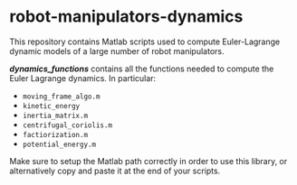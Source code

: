 # robot-manipulators-dynamics
This repository contains Matlab scripts used to compute Euler-Lagrange dynamic models of a large number of robot manipulators.

**_dynamics_functions_** contains all the functions needed to compute the Euler Lagrange dynamics. In particular:
- `moving_frame_algo.m` 
- `kinetic_energy`
- `inertia_matrix.m`
- `centrifugal_coriolis.m`
- `factiorization.m`
- `potential_energy.m`

Make sure to setup the Matlab path correctly in order to use this library, or alternatively copy and paste it at the end of your scripts.
